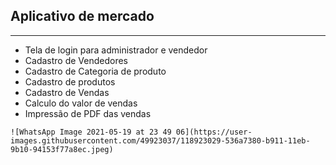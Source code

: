 <body>
    <h2>Aplicativo de mercado</h2>
    <hr>
    <ul>
        <li>Tela de login para administrador e vendedor</li>
        <li>Cadastro de Vendedores</li>
        <li>Cadastro de Categoria de produto</li>
        <li>Cadastro de produtos</li>
        <li>Cadastro de Vendas</li>
        <li>Calculo do valor de vendas</li>
        <li>Impressão de PDF das vendas</li>        
    </ul>

    ![WhatsApp Image 2021-05-19 at 23 49 06](https://user-images.githubusercontent.com/49923037/118923029-536a7380-b911-11eb-9b10-94153f77a8ec.jpeg)
</body>
